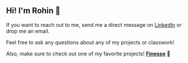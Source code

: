 ## Hi! I'm Rohin 👋

If you want to reach out to me, send me a direct message on [LinkedIn](https://www.linkedin.com/in/rohin-j-gupta/) or drop me an email.  

Feel free to ask any questions about any of my projects or classwork!  

Also, make sure to check out one of my favorite projects! [**Finesse**](https://finesse-three.vercel.app/) 🚀 


<!--
**RohinJGupta/RohinJGupta** is a ✨ _special_ ✨ repository because its `README.md` (this file) appears on your GitHub profile.

Here are some ideas to get you started:

- 🔭 I’m currently working on ...
- 🌱 I’m currently learning ...
- 👯 I’m looking to collaborate on ...
- 🤔 I’m looking for help with ...
- 💬 Ask me about ...
- 📫 How to reach me: ...
- 😄 Pronouns: ...
- ⚡ Fun fact: ...
-->
